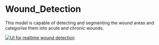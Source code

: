 # Wound_Detection
This model is capable of detecting and segmenting the wound areas and categorise them into acute and chronic wounds.

[![UI for realtime wound detection](/Users/suhelkhan/NHRI_woundDetect/PYQT5_Projects/yolov7/seg/segmented.jpg)](/Users/suhelkhan/NHRI_woundDetect)
